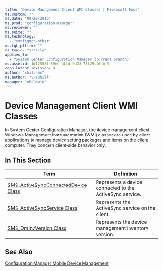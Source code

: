 ```yaml
---
title: "Device Management Client WMI Classes | Microsoft Docs"
ms.custom: ""
ms.date: "09/20/2016"
ms.prod: "configuration-manager"
ms.reviewer: ""
ms.suite: ""
ms.technology:
  - "configmgr-other"
ms.tgt_pltfrm: ""
ms.topic: "article"
applies_to:
  - "System Center Configuration Manager (current branch)"
ms.assetid: fd12558f-89ee-48fd-9d23-73f29c26dbf9
caps.latest.revision: 8
author: "shill-ms"
ms.author: "v-suhill"
manager: "mbaldwin"
---
```

# Device Management Client WMI Classes
In System Center Configuration Manager, the device management client Windows Management Instrumentation (WMI) classes are used by client applications to manage device setting packages and items on the client computer. They concern client-side behavior only.  

## In This Section  

|Term|Definition|  
|----------|----------------|  
|[SMS_ActiveSyncConnectedDevice Class](../../../../../develop/reference/core/clients/client-classes/sms_activesyncconnecteddevice-client-wmi-class.md)|Represents a device connected to the ActiveSync service.|  
|[SMS_ActiveSyncService Class](../../../../../develop/reference/core/clients/client-classes/sms_activesyncservice-client-wmi-class.md)|Represents the ActiveSync service on the client.|  
|[SMS_DmInvVersion Class](../../../../../develop/reference/core/clients/client-classes/sms_dminvversion-client-wmi-class.md)|Represents the device management inventory version.|  

## See Also  
 [Configuration Manager Mobile Device Management](../../../../../develop/mdm/mobile-device-management.md)
